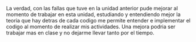 La verdad, con las fallas que tuve en la unidad anterior pude mejorar al momento de trabajar en esta unidad, estudiando y entendiendo mejor la teoria que hay detras de cada codigo me permite entender e implementar el codigo al momento de realizar mis actividades. Una mejora podria ser trabajar mas en clase y no dejarme llevar tanto por el tiempo.
